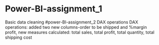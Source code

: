# Power-BI-assignment_1
Basic data cleaning
#power-BI-assignment_2
DAX operations
DAX operations: added two new columns-order to be shipped and %margin profit, new measures calculated: total sales, total profit, total quantity, total shipping cost
